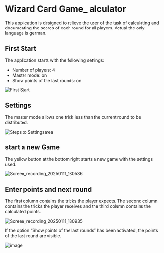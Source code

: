 # Wizard Card Game_ alculator
This application is designed to relieve the user of the task of calculating and documenting the scores of each round for all players.
Actual the only language is german.

## First Start
The application starts with the following settings:
- Number of players: 4 
- Master mode: on
- Show points of the last rounds: on
  
![First Start](https://github.com/user-attachments/assets/d30292c3-f45f-4414-a28c-2160a9fe2356)

## Settings
The master mode allows one trick less than the current round to be distributed.

![Steps to Settingsarea](https://github.com/user-attachments/assets/f4020ee1-a1b8-4ce1-bf69-f7950d6208f4)


## start a new Game
The yellow button at the bottom right starts a new game with the settings used.

![Screen_recording_20250111_130536](https://github.com/user-attachments/assets/5ea9011f-725b-4e85-b901-dda820c4bf46)


## Enter points and next round
The first column contains the tricks the player expects. The second column contains the tricks the player receives and the third column contains the calculated points.

![Screen_recording_20250111_130935](https://github.com/user-attachments/assets/1046740b-2d4c-49f8-b971-e346d8d12ff9)

If the option “Show points of the last rounds” has been activated, the points of the last round are visible.

![image](https://github.com/user-attachments/assets/e291f4cf-9f94-4ab0-9745-224b0d6b109f)


